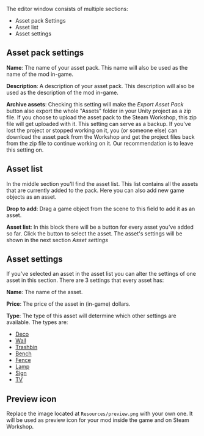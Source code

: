 The editor window consists of multiple sections:

* Asset pack Settings
* Asset list
* Asset settings

## Asset pack settings

**Name**: The name of your asset pack. This name will also be used as the name of the mod in-game.

**Description**: A description of your asset pack. This description will also be used as the description of the mod in-game.

**Archive assets**: Checking this setting will make the _Export Asset Pack_ button also export the whole "Assets" folder in your Unity project as a zip file. If you choose to upload the asset pack to the Steam Workshop, this zip file will get uploaded with it. This setting can serve as a backup. If you've lost the project or stopped working on it, you (or someone else) can download the asset pack from the Workshop and get the project files back from the zip file to continue working on it. 
Our recommendation is to leave this setting on.

## Asset list

In the middle section you'll find the asset list. This list contains all the assets that are currently added to the pack. Here you can also add new game objects as an asset.

**Drop to add**: Drag a game object from the scene to this field to add it as an asset.

**Asset list**: In this block there will be a button for every asset you've added so far. Click the button to select the asset. The asset's settings will be shown in the next section _Asset settings_

## Asset settings

If you've selected an asset in the asset list you can alter the settings of one asset in this section. There are 3 settings that every asset has:

**Name**: The name of the asset.

**Price**: The price of the asset in (in-game) dollars.

**Type**: The type of this asset will determine which other settings are available. The types are:
* [Deco](deco)
* [Wall](wall)
* [Trashbin](trashbin)
* [Bench](bench)
* [Fence](fence)
* [Lamp](lamp)
* [Sign](sign)
* [TV](tv)

## Preview icon

Replace the image located at `Resources/preview.png` with your own one. It will be used as preview icon for your mod inside the game and on Steam Workshop.
